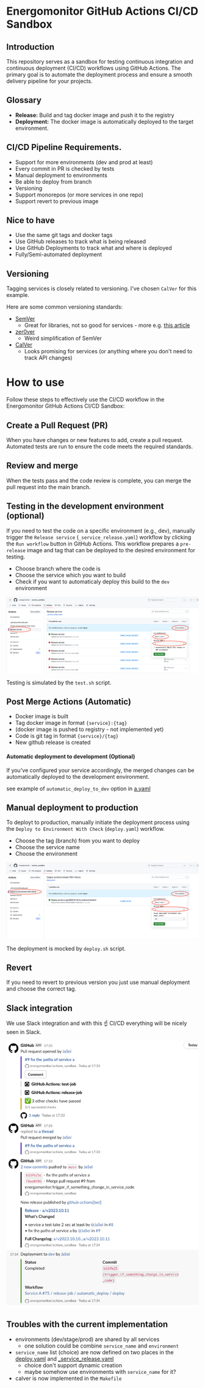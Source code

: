 # Energomonitor GitHub Actions CI/CD Sandbox

## Introduction
This repository serves as a sandbox for testing continuous integration and continuous deployment (CI/CD) workflows using GitHub Actions.
The primary goal is to automate the deployment process and ensure a smooth delivery pipeline for your projects.

## Glossary
* **Release:** Build and tag docker image and push it to the registry
* **Deployment:** The docker image is automatically deployed to the target environment.

## CI/CD Pipeline Requirements.
* Support for more environments (dev and prod at least)
* Every commit in PR is checked by tests
* Manual deployment to environments
* Be able to deploy from branch
* Versioning
* Support monorepos (or more services in one repo)
* Support revert to previous image

## Nice to have
* Use the same git tags and docker tags
* Use GitHub releases to track what is being released
* Use GitHub Deployments to track what and where is deployed
* Fully/Semi-automated deployment

## Versioning

Tagging services is closely related to versioning.
I've chosen `CalVer` for this example.

Here are some common versioning standards:
* [SemVer](https://semver.org)
    * Great for libraries, not so good for services - more e.g. [this article](https://codereviewdoctor.medium.com/semver-might-not-be-right-for-you-8ed157537d36)
* [zer0ver](https://0ver.org)
    * Weird simplification of SemVer
* [CalVer](https://calver.org)
    * Looks promising for services (or anything where you don't need to track API changes)

# How to use

Follow these steps to effectively use the CI/CD workflow in the Energomonitor GitHub Actions CI/CD Sandbox:

## Create a Pull Request (PR)

When you have changes or new features to add, create a pull request. Automated tests are run to ensure the code meets the required standards.

## Review and merge

When the tests pass and the code review is complete, you can merge the pull request into the main branch.

## Testing in the development environment (optional)

If you need to test the code on a specific environment (e.g., dev), manually trigger the `Release service` (`_service_release.yaml`) workflow
by clicking the `Run workflow` button in GitHub Actions. This workflow prepares a `pre-release` image and tag that can be deployed to the desired environment for testing.

* Choose branch where the code is
* Choose the service which you want to build
* Check if you want to automaticaly deploy this build to the `dev` environment

![release service](.img/release.png)

Testing is simulated by the `test.sh` script.

## Post Merge Actions (Automatic)

* Docker image is built
* Tag docker image in format `{service}:{tag}`
* (docker image is pushed to registry - not implemented yet)
* Code is git tag in format `{service}/{tag}`
* New github release is created

#### Automatic deployment to development (Optional)

If you've configured your service accordingly, the merged changes can be automatically deployed to the development environment.

see example of `automatic_deploy_to_dev` option in [a.yaml](.github/workflows/a.yaml)

## Manual deployment to production

To deployt to production, manually initiate the deployment process using the `Deploy to Environment With Check` (`deploy.yaml`) workflow.

* Choose the tag (branch) from you want to deploy
* Choose the service name
* Choose the environment

![deployment](.img/deploy.png)

The deployment is mocked by `deploy.sh` script.

## Revert

If you need to revert to previous version you just use manual deployment and choose the correct tag.

## Slack integration

We use Slack integration and with this ☝️ CI/CD everything will be nicely seen in Slack.

![slack integration](.img/slack.png)

## Troubles with the current implementation
* environments (dev/stage/prod) are shared by all services
    * one solution could be combine `service_name` and `environment`
* `service_name` list (choice) are now defined on two places in the [deploy.yaml](.github/workflows/deploy.yaml) and [_service_release.yaml](.github/workflows/_service_release.yaml)
    * choice don't support dynamic creation
    * maybe somehow use environments with `service_name` for it?
* calver is now implemented in the `Makefile`

